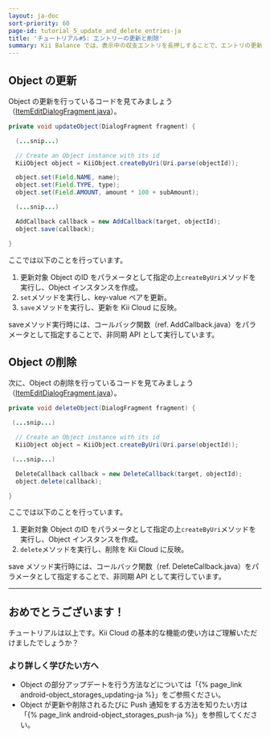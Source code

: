 ```yaml
---
layout: ja-doc
sort-priority: 60
page-id: tutorial_5_update_and_delete_entries-ja
title: 'チュートリアル#5: エントリーの更新と削除'
summary: Kii Balance では、表示中の収支エントリを長押しすることで、エントリの更新や削除ができます。これらの変更は Kii Cloud に適宜通知されます。
---
```

## Object の更新

Object の更新を行っているコードを見てみましょう（[ItemEditDialogFragment.java](https://github.com/KiiPlatform/KiiBalance-Android/blob/master/src/com/kii/sample/balance/list/ItemEditDialogFragment.java#L216)）。

```java
private void updateObject(DialogFragment fragment) {

  (...snip...)

  // Create an Object instance with its id
  KiiObject object = KiiObject.createByUri(Uri.parse(objectId));

  object.set(Field.NAME, name);
  object.set(Field.TYPE, type);
  object.set(Field.AMOUNT, amount * 100 + subAmount);

  (...snip...)

  AddCallback callback = new AddCallback(target, objectId);
  object.save(callback);

}
```

ここでは以下のことを行っています。

1. 更新対象 Object のID をパラメータとして指定の上`createByUri`メソッドを実行し、Object インスタンスを作成。
1. `set`メソッドを実行し、key-value ペアを更新。
1. `save`メソッドを実行し、更新を Kii Cloud に反映。

saveメソッド実行時には、コールバック関数（ref. AddCallback.java）をパラメータとして指定することで、非同期 API として実行しています。

## Object の削除

次に、Object の削除を行っているコードを見てみましょう（[ItemEditDialogFragment.java](https://github.com/KiiPlatform/KiiBalance-Android/blob/master/src/com/kii/sample/balance/list/ItemEditDialogFragment.java#L252)）。

```java
private void deleteObject(DialogFragment fragment) {

 (...snip...)

  // Create an Object instance with its id
  KiiObject object = KiiObject.createByUri(Uri.parse(objectId));

 (...snip...)

  DeleteCallback callback = new DeleteCallback(target, objectId);
  object.delete(callback);

}
```

ここでは以下のことを行っています。

1. 更新対象 Object のID をパラメータとして指定の上`createByUri`メソッドを実行し、Object インスタンスを作成。
1. `delete`メソッドを実行し、削除を Kii Cloud に反映。

save メソッド実行時には、コールバック関数（ref. DeleteCallback.java）をパラメータとして指定することで、非同期 API として実行しています。

---

## おめでとうございます！

チュートリアルは以上です。Kii Cloud の基本的な機能の使い方はご理解いただけましたでしょうか？

### より詳しく学びたい方へ

* Object の部分アップデートを行う方法などについては「{% page_link android-object_storages_updating-ja %}」をご参照ください。
* Object が更新や削除されるたびに Push 通知をする方法を知りたい方は「{% page_link android-object_storages_push-ja %}」を参照してください。
